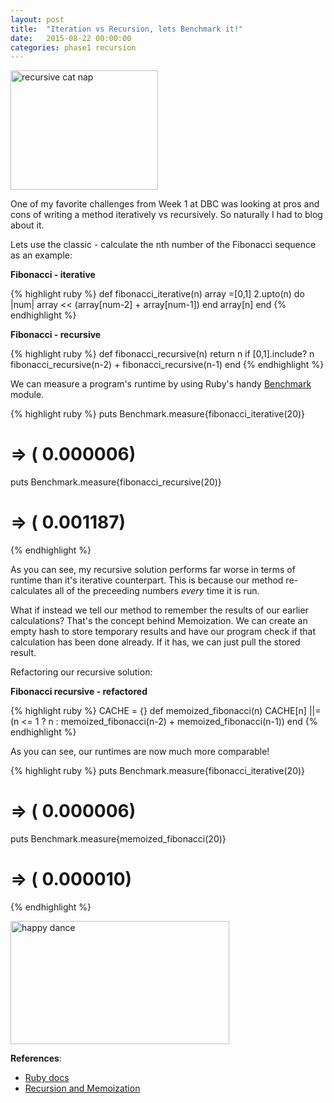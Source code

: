 ```yaml
---
layout: post
title:  "Iteration vs Recursion, lets Benchmark it!"
date:   2015-08-22 00:00:00
categories: phase1 recursion
---
```

<img class="img center" src="https://s-media-cache-ak0.pinimg.com/236x/06/53/2c/06532c1162edee91df1ee1b2d7c296dc.jpg" alt="recursive cat nap" style="width: 236px; height: 191px;"/>

One of my favorite challenges from Week 1 at DBC was looking at pros and cons of writing a method iteratively vs recursively. So naturally I had to blog about it.

Lets use the classic - calculate the nth number of the Fibonacci sequence as an example:

**Fibonacci - iterative**

{% highlight ruby %}
def fibonacci_iterative(n)
  array =[0,1]
  2.upto(n) do |num|
    array << (array[num-2] + array[num-1])
  end
  array[n]
end
{% endhighlight %}

**Fibonacci - recursive**

{% highlight ruby %}
def fibonacci_recursive(n)
  return n if [0,1].include? n
  fibonacci_recursive(n-2) + fibonacci_recursive(n-1)
end
{% endhighlight %}

We can measure a program's runtime by using Ruby's handy [Benchmark](http://ruby-doc.org/stdlib-1.9.3/libdoc/benchmark/rdoc/Benchmark.html) module.

{% highlight ruby %}
puts Benchmark.measure{fibonacci_iterative(20)}
# => (  0.000006)
puts Benchmark.measure{fibonacci_recursive(20)}
# => (  0.001187)
{% endhighlight %}

As you can see, my recursive solution performs far worse in terms of runtime than it's iterative counterpart.  This is because our method re-calculates all of the preceeding numbers *every* time it is run.

What if instead we tell our method to remember the results of our earlier calculations? That's the concept behind Memoization.  We can create an empty hash to store temporary results and have our program check if that calculation has been done already.  If it has, we can just pull the stored result.

Refactoring our recursive solution:

**Fibonacci recursive - refactored**

{% highlight ruby %}
CACHE = {}
def memoized_fibonacci(n)
  CACHE[n] ||= (n <= 1 ? n : memoized_fibonacci(n-2) + memoized_fibonacci(n-1))
end
{% endhighlight %}

As you can see, our runtimes are now much more comparable!

{% highlight ruby %}
puts Benchmark.measure{fibonacci_iterative(20)}
# => (  0.000006)
puts Benchmark.measure{memoized_fibonacci(20)}
# => (  0.000010)
{% endhighlight %}

<img class="center" src="http://33.media.tumblr.com/744bc9d8a1d582dc4695c2d65cf644a3/tumblr_msm0hwcecS1rdzuduo7_400.gif" alt="happy dance" style="width: 350px; height: 197px;"/>


**References**:

* [Ruby docs](http://ruby-doc.org/stdlib-1.9.3/libdoc/benchmark/rdoc/Benchmark.html)
* [Recursion and Memoization](http://rayhightower.com/blog/2014/04/12/recursion-and-memoization/)

